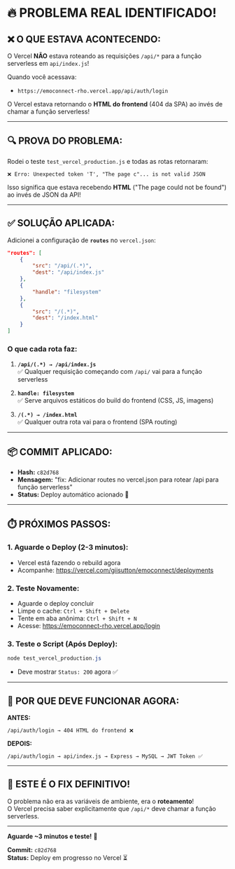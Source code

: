 # 🔥 PROBLEMA REAL IDENTIFICADO!

## ❌ **O QUE ESTAVA ACONTECENDO:**

O Vercel **NÃO** estava roteando as requisições `/api/*` para a função serverless em `api/index.js`!

Quando você acessava:
- `https://emoconnect-rho.vercel.app/api/auth/login`

O Vercel estava retornando o **HTML do frontend** (404 da SPA) ao invés de chamar a função serverless!

---

## 🔍 **PROVA DO PROBLEMA:**

Rodei o teste `test_vercel_production.js` e todas as rotas retornaram:
```
❌ Erro: Unexpected token 'T', "The page c"... is not valid JSON
```

Isso significa que estava recebendo **HTML** ("The page could not be found") ao invés de JSON da API!

---

## ✅ **SOLUÇÃO APLICADA:**

Adicionei a configuração de **`routes`** no `vercel.json`:

```json
"routes": [
    {
        "src": "/api/(.*)",
        "dest": "/api/index.js"
    },
    {
        "handle": "filesystem"
    },
    {
        "src": "/(.*)",
        "dest": "/index.html"
    }
]
```

### **O que cada rota faz:**

1. **`/api/(.*) → /api/index.js`**  
   ✅ Qualquer requisição começando com `/api/` vai para a função serverless

2. **`handle: filesystem`**  
   ✅ Serve arquivos estáticos do build do frontend (CSS, JS, imagens)

3. **`/(.*) → /index.html`**  
   ✅ Qualquer outra rota vai para o frontend (SPA routing)

---

## 📦 **COMMIT APLICADO:**

- **Hash:** `c82d768`
- **Mensagem:** "fix: Adicionar routes no vercel.json para rotear /api para função serverless"
- **Status:** Deploy automático acionado 🚀

---

## ⏱️ **PRÓXIMOS PASSOS:**

### 1. **Aguarde o Deploy (2-3 minutos):**
   - Vercel está fazendo o rebuild agora
   - Acompanhe: https://vercel.com/giisutton/emoconnect/deployments

### 2. **Teste Novamente:**
   - Aguarde o deploy concluir
   - Limpe o cache: `Ctrl + Shift + Delete`
   - Tente em aba anônima: `Ctrl + Shift + N`
   - Acesse: https://emoconnect-rho.vercel.app/login

### 3. **Teste o Script (Após Deploy):**
   ```powershell
   node test_vercel_production.js
   ```
   - Deve mostrar `Status: 200` agora ✅

---

## 🎯 **POR QUE DEVE FUNCIONAR AGORA:**

**ANTES:**
```
/api/auth/login → 404 HTML do frontend ❌
```

**DEPOIS:**
```
/api/auth/login → api/index.js → Express → MySQL → JWT Token ✅
```

---

## 🚨 **ESTE É O FIX DEFINITIVO!**

O problema não era as variáveis de ambiente, era o **roteamento**!  
O Vercel precisa saber explicitamente que `/api/*` deve chamar a função serverless.

---

**Aguarde ~3 minutos e teste!** 🚀

**Commit:** `c82d768`  
**Status:** Deploy em progresso no Vercel ⏳
